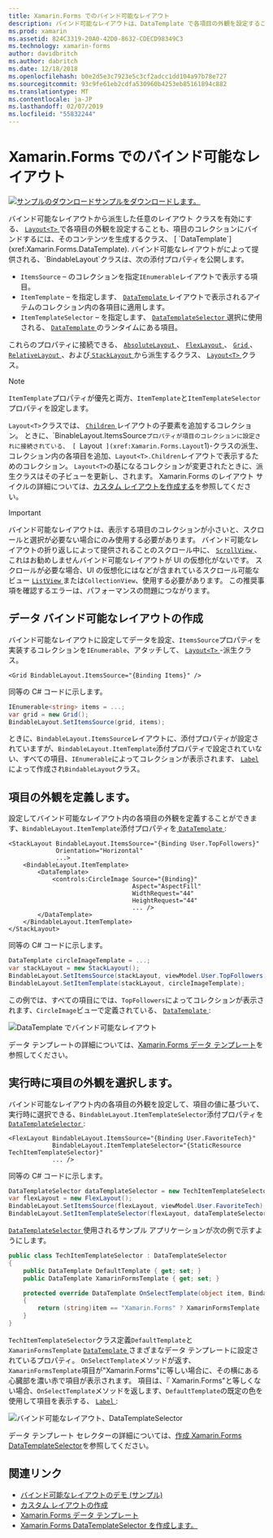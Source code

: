 ```yaml
---
title: Xamarin.Forms でのバインド可能なレイアウト
description: バインド可能なレイアウトは、DataTemplate で各項目の外観を設定することも、項目のコレクションにバインドして、コンテンツを生成するレイアウト クラスを有効にします。
ms.prod: xamarin
ms.assetid: 824C3319-20A0-42D0-8632-CDECD98349C3
ms.technology: xamarin-forms
author: davidbritch
ms.author: dabritch
ms.date: 12/18/2018
ms.openlocfilehash: b0e2d5e3c7923e5c3cf2adcc1dd104a97b78e727
ms.sourcegitcommit: 93c9fe61eb2cdfa530960b4253eb85161894c882
ms.translationtype: MT
ms.contentlocale: ja-JP
ms.lasthandoff: 02/07/2019
ms.locfileid: "55832244"
---
```

# <a name="bindable-layouts-in-xamarinforms"></a>Xamarin.Forms でのバインド可能なレイアウト

[![サンプルのダウンロード](~/media/shared/download.png)サンプルをダウンロードします。](https://developer.xamarin.com/samples/xamarin-forms/UserInterface/BindableLayouts/)

バインド可能なレイアウトから派生した任意のレイアウト クラスを有効にする、 [ `Layout<T>` ](xref:Xamarin.Forms.Layout`1)で各項目の外観を設定することも、項目のコレクションにバインドするには、そのコンテンツを生成するクラス、 [ `DataTemplate`](xref:Xamarin.Forms.DataTemplate). バインド可能なレイアウトがによって提供される、`BindableLayout`クラスは、次の添付プロパティを公開します。

- `ItemsSource` – のコレクションを指定`IEnumerable`レイアウトで表示する項目。
- `ItemTemplate` – を指定します、 [ `DataTemplate` ](xref:Xamarin.Forms.DataTemplate)レイアウトで表示されるアイテムのコレクション内の各項目に適用します。
- `ItemTemplateSelector` – を指定します、 [ `DataTemplateSelector` ](xref:Xamarin.Forms.DataTemplateSelector)選択に使用される、 [ `DataTemplate` ](xref:Xamarin.Forms.DataTemplate)のランタイムにある項目。

これらのプロパティに接続できる、 [ `AbsoluteLayout` ](xref:Xamarin.Forms.AbsoluteLayout)、 [ `FlexLayout` ](xref:Xamarin.Forms.FlexLayout)、 [ `Grid` ](xref:Xamarin.Forms.Grid)、 [ `RelativeLayout` ](xref:Xamarin.Forms.RelativeLayout)、および[ `StackLayout` ](xref:Xamarin.Forms.StackLayout)から派生するクラス、 [ `Layout<T>` ](xref:Xamarin.Forms.Layout`1)クラス。

> [!NOTE]
> `ItemTemplate`プロパティが優先と両方、`ItemTemplate`と`ItemTemplateSelector`プロパティを設定します。

`Layout<T>`クラスでは、 [ `Children` ](xref:Xamarin.Forms.Layout`1.Children)レイアウトの子要素を追加するコレクション。 ときに、`BinableLayout.ItemsSource`プロパティが項目のコレクションに設定されに接続されている、 [ `Layout<T>` ](xref:Xamarin.Forms.Layout`1)-クラスの派生、コレクション内の各項目を追加、`Layout<T>.Children`レイアウトで表示するためのコレクション。 `Layout<T>`の基になるコレクションが変更されたときに、派生クラスはその子ビューを更新し、されます。 Xamarin.Forms のレイアウト サイクルの詳細については、[カスタム レイアウトを作成する](~/xamarin-forms/user-interface/layouts/custom.md)を参照してください。

> [!IMPORTANT]
> バインド可能なレイアウトは、表示する項目のコレクションが小さいと、スクロールと選択が必要ない場合にのみ使用する必要があります。 バインド可能なレイアウトの折り返しによって提供されることのスクロール中に、 [ `ScrollView` ](xref:Xamarin.Forms.ScrollView)、これはお勧めしませんバインド可能なレイアウトが UI の仮想化がないです。 スクロールが必要な場合、UI の仮想化にはなどが含まれているスクロール可能なビュー [ `ListView` ](xref:Xamarin.Forms.ListView)または`CollectionView`、使用する必要があります。 この推奨事項を確認するエラーは、パフォーマンスの問題につながります。

## <a name="populating-a-bindable-layout-with-data"></a>データ バインド可能なレイアウトの作成

バインド可能なレイアウトに設定してデータを設定、`ItemsSource`プロパティを実装するコレクションを`IEnumerable`、アタッチして、 [ `Layout<T>` ](xref:Xamarin.Forms.Layout`1)-派生クラス。

```xaml
<Grid BindableLayout.ItemsSource="{Binding Items}" />
```

同等の C# コードに示します。

```csharp
IEnumerable<string> items = ...;
var grid = new Grid();
BindableLayout.SetItemsSource(grid, items);
```

ときに、`BindableLayout.ItemsSource`レイアウトに、添付プロパティが設定されていますが、`BindableLayout.ItemTemplate`添付プロパティで設定されていない、すべての項目、`IEnumerable`によってコレクションが表示されます、 [ `Label` ](xref:Xamarin.Forms.Label) によって作成され`BindableLayout`クラス。

## <a name="defining-item-appearance"></a>項目の外観を定義します。

設定してバインド可能なレイアウト内の各項目の外観を定義することができます、`BindableLayout.ItemTemplate`添付プロパティを[ `DataTemplate` ](xref:Xamarin.Forms.DataTemplate):

```xaml
<StackLayout BindableLayout.ItemsSource="{Binding User.TopFollowers}"
             Orientation="Horizontal"
             ...>
    <BindableLayout.ItemTemplate>
        <DataTemplate>
            <controls:CircleImage Source="{Binding}"
                                  Aspect="AspectFill"
                                  WidthRequest="44"
                                  HeightRequest="44"
                                  ... />
        </DataTemplate>
    </BindableLayout.ItemTemplate>
</StackLayout>
```

同等の C# コードに示します。

```csharp
DataTemplate circleImageTemplate = ...;
var stackLayout = new StackLayout();
BindableLayout.SetItemsSource(stackLayout, viewModel.User.TopFollowers);
BindableLayout.SetItemTemplate(stackLayout, circleImageTemplate);
```

この例では、すべての項目にでは、`TopFollowers`によってコレクションが表示されます、`CircleImage`ビューで定義されている、 [ `DataTemplate` ](xref:Xamarin.Forms.DataTemplate):

![DataTemplate でバインド可能なレイアウト](bindable-layouts-images/top-followers.png "データ テンプレートを使用してバインド可能なレイアウト")

データ テンプレートの詳細については、[Xamarin.Forms データ テンプレート](~/xamarin-forms/app-fundamentals/templates/data-templates/index.md)を参照してください。

## <a name="choosing-item-appearance-at-runtime"></a>実行時に項目の外観を選択します。

バインド可能なレイアウト内の各項目の外観を設定して、項目の値に基づいて、実行時に選択できる、`BindableLayout.ItemTemplateSelector`添付プロパティを[ `DataTemplateSelector` ](xref:Xamarin.Forms.DataTemplateSelector):

```xaml
<FlexLayout BindableLayout.ItemsSource="{Binding User.FavoriteTech}"
            BindableLayout.ItemTemplateSelector="{StaticResource TechItemTemplateSelector}"
            ... />
```

同等の C# コードに示します。

```csharp
DataTemplateSelector dataTemplateSelector = new TechItemTemplateSelector { ... };
var flexLayout = new FlexLayout();
BindableLayout.SetItemsSource(flexLayout, viewModel.User.FavoriteTech);
BindableLayout.SetItemTemplateSelector(flexLayout, dataTemplateSelector);
```

[ `DataTemplateSelector` ](xref:Xamarin.Forms.DataTemplateSelector)使用されるサンプル アプリケーションが次の例で示すようにします。

```csharp
public class TechItemTemplateSelector : DataTemplateSelector
{
    public DataTemplate DefaultTemplate { get; set; }
    public DataTemplate XamarinFormsTemplate { get; set; }

    protected override DataTemplate OnSelectTemplate(object item, BindableObject container)
    {
        return (string)item == "Xamarin.Forms" ? XamarinFormsTemplate : DefaultTemplate;
    }
}
```

`TechItemTemplateSelector`クラス定義`DefaultTemplate`と`XamarinFormsTemplate` [ `DataTemplate` ](xref:Xamarin.Forms.DataTemplate)さまざまなデータ テンプレートに設定されているプロパティ。 `OnSelectTemplate`メソッドが返す、`XamarinFormsTemplate`項目が"Xamarin.Forms"に等しい場合に、その横にある心臓部を濃い赤で項目が表示されます。 項目は、『 Xamarin.Forms"と等しくない場合、`OnSelectTemplate`メソッドを返します、`DefaultTemplate`の既定の色を使用して項目を表示する、 [ `Label` ](xref:Xamarin.Forms.Label):

![バインド可能なレイアウト、DataTemplateSelector](bindable-layouts-images/favorite-tech.png "データ テンプレート セレクターにバインド可能なレイアウト")

データ テンプレート セレクターの詳細については、[作成 Xamarin.Forms DataTemplateSelector](~/xamarin-forms/app-fundamentals/templates/data-templates/selector.md)を参照してください。

## <a name="related-links"></a>関連リンク

- [バインド可能なレイアウトのデモ (サンプル)](https://developer.xamarin.com/samples/xamarin-forms/UserInterface/BindableLayouts/)
- [カスタム レイアウトの作成](~/xamarin-forms/user-interface/layouts/custom.md)
- [Xamarin.Forms データ テンプレート](~/xamarin-forms/app-fundamentals/templates/data-templates/index.md)
- [Xamarin.Forms DataTemplateSelector を作成します。](~/xamarin-forms/app-fundamentals/templates/data-templates/selector.md)
